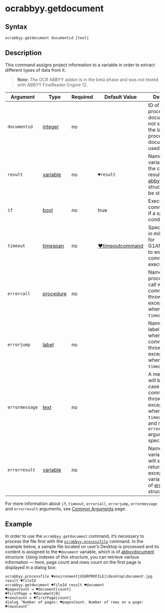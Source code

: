 # ocrabbyy.getdocument

## Syntax

```G1ANT
ocrabbyy.getdocument documentid ⟦text⟧
```

## Description

This command assigns project information to a variable in order to extract different types of data from it.

> **Note:** The OCR ABBYY addon is in the beta phase and was not tested with ABBYY FineReader Engine 12.

| Argument | Type | Required | Default Value | Description |
| -------- | ---- | -------- | ------------- | ----------- |
|`documentid`| [integer](../../G1ANT.Language/Structures/IntegerStructure.md) | no |  | ID of a processed document. If not specified, the last processed document is used |
| `result`       | [variable](../../G1ANT.Language/Structures/VariableStructure.md) | no       | `♥result`                                                   | Name of a variable where the command's result (of [abbyydocument](../G1ANT.Addon.Ocr.AbbyyFineReader/Structures/AbbyyDocumentStructure.md) structure) will be stored |
| `if`           | [bool](../../G1ANT.Language/Structures/BooleanStructure.md) | no       | true                                                        | Executes the command only if a specified condition is true   |
| `timeout`      | [timespan](../../G1ANT.Language/Structures/TimeSpanStructure.md) | no       | [♥timeoutcommand](../../G1ANT.Addon.Core/Variables/TimeoutCommandVariable.md) | Specifies time in milliseconds for G1ANT.Robot to wait for the command to be executed |
| `errorcall`    | [procedure](../../G1ANT.Language/Structures/ProcedureStructure.md) | no       |                                                             | Name of a procedure to call when the command throws an exception or when a given `timeout` expires |
| `errorjump`    | [label](../../G1ANT.Language/Structures/LabelStructure.md) | no       |                                                             | Name of the label to jump to when the command throws an exception or when a given `timeout` expires |
| `errormessage` | [text](../../G1ANT.Language/Structures/TextStructure.md) | no       |                                                             | A message that will be shown in case the command throws an exception or when a given `timeout` expires, and no `errorjump` argument is specified |
| `errorresult`  | [variable](../../G1ANT.Language/Structures/VariableStructure.md) | no       |                                                             | Name of a variable that will store the returned exception. The variable will be of [error](../../G1ANT.Language/Structures/ErrorStructure.md) structure  |

For more information about `if`, `timeout`, `errorcall`, `errorjump`, `errormessage` and `errorresult` arguments, see [Common Arguments](../../../appendices/common-arguments.md) page.

## Example

In order to use the `ocrabbyy.getdocument` command, it’s necessary to process the file first with the [`ocrabbyy.processfile`](../G1ANT.Addon.Ocr.AbbyyFineReader/Commands/OcrAbbyyProcessFileCommand.md) command. In the example below, a sample file located on user’s Desktop is processed and its content is assigned to the `♥document` variable, which is of [abbyydocument](../G1ANT.Addon.Ocr.AbbyyFineReader/Structures/AbbyyDocumentStructure.md) structure. Using indexes of this structure, you can retrieve various information — here, page count and rows count on the first page is displayed in a dialog box:

```G1ANT
ocrabbyy.processfile ♥environment⟦USERPROFILE⟧\Desktop\document.jpg result ♥fileId
ocrabbyy.getdocument ♥fileId result ♥document
♥pagesCount = ♥document⟦count⟧
♥firstPage = ♥document⟦0⟧
♥rowsCount = ♥firstPage⟦count⟧
dialog ‴Number of pages: ♥pagesCount. Number of rows on a page: ♥rowsCount‴
```

